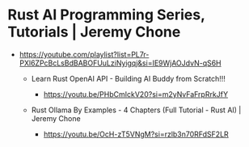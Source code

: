 # Rust AI Programming Series, Tutorials | Jeremy Chone

- https://youtube.com/playlist?list=PL7r-PXl6ZPcBcLsBdBABOFUuLziNyigqj&si=IE9WjAOJdvN-qS6H

  - Learn Rust OpenAI API - Building AI Buddy from Scratch!!!
    - https://youtu.be/PHbCmIckV20?si=m2yNvFaFrpRrkJfY

  - Rust Ollama By Examples - 4 Chapters (Full Tutorial - Rust AI) | Jeremy Chone
    - https://youtu.be/OcH-zT5VNgM?si=rzlb3n70RFdSF2LR 
